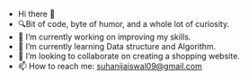 -  Hi there 👋
- 🔍Bit of code, byte of humor, and a whole lot of curiosity.
- 🔭 I’m currently working on improving my skills.
- 🌱 I’m currently learning Data structure and Algorithm.
- 👯 I’m looking to collaborate on creating a shopping website.
- 📫 How to reach me: suhanijaiswal09@gmail.com

